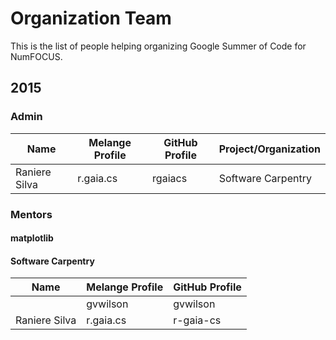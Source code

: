 # Organization Team

This is the list of people helping
organizing Google Summer of Code for NumFOCUS.

## 2015

### Admin

| Name            | Melange Profile | GitHub Profile | Project/Organization |
|-----------------|-----------------|----------------|----------------------|
| Raniere Silva   | r.gaia.cs       | rgaiacs        | Software Carpentry   |

### Mentors

#### matplotlib

#### Software Carpentry

| Name            | Melange Profile | GitHub Profile |
|-----------------|-----------------|----------------|
|                 | gvwilson        | gvwilson       |
| Raniere Silva   | r.gaia.cs       | r-gaia-cs      |

